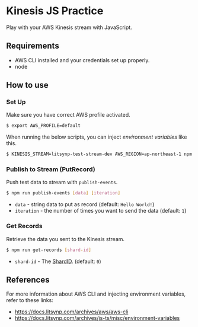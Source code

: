 # Kinesis JS Practice

Play with your AWS Kinesis stream with JavaScript.

## Requirements

- AWS CLI installed and your credentials set up properly.
- node

## How to use

### Set Up

Make sure you have correct AWS profile activated.

```bash
$ export AWS_PROFILE=default
```

When running the below scripts, you can inject _environment variables_ like this.

```bash
$ KINESIS_STREAM=litsynp-test-stream-dev AWS_REGION=ap-northeast-1 npm run publish-events hello 1
```

### Publish to Stream (PutRecord)

Push test data to stream with `publish-events`.

```bash
$ npm run publish-events [data] [iteration]
```

- `data` - string data to put as record (default: `Hello World!`)
- `iteration` - the number of times you want to send the data (default: `1`)

### Get Records

Retrieve the data you sent to the Kinesis stream.

```bash
$ npm run get-records [shard-id]
```

- `shard-id` - The [ShardID](https://docs.aws.amazon.com/kinesis/latest/APIReference/API_Shard.html). (default: `0`)

## References

For more information about AWS CLI and injecting environment variables, refer to these links:

- https://docs.litsynp.com/archives/aws/aws-cli
- https://docs.litsynp.com/archives/js-ts/misc/environment-variables

